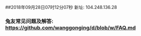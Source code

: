 ##2018年09月28日07时12分07秒 新址: 104.248.136.28
### 兔友常见问题及解答: https://github.com/wanggonging/d/blob/w/FAQ.md
